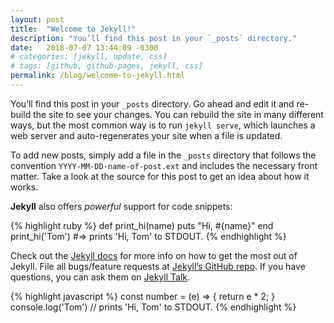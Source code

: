 ```yaml
---
layout: post
title:  "Welcome to Jekyll!"
description: "You’ll find this post in your `_posts` directory."
date:   2018-07-07 13:44:09 -0300
# categories: [jekyll, update, css]
# tags: [github, github-pages, jekyll, css]
permalink: /blog/welcome-to-jekyll.html
---
```


You’ll find this post in your `_posts` directory. Go ahead and edit it and re-build the site to see your changes. You can rebuild the site in many different ways, but the most common way is to run `jekyll serve`, which launches a web server and auto-regenerates your site when a file is updated.

To add new posts, simply add a file in the `_posts` directory that follows the convention `YYYY-MM-DD-name-of-post.ext` and includes the necessary front matter. Take a look at the source for this post to get an idea about how it works.

**Jekyll** also offers _powerful_ support for code snippets:

{% highlight ruby %}
def print_hi(name)
  puts "Hi, #{name}"
end
print_hi('Tom')
#=> prints 'Hi, Tom' to STDOUT.
{% endhighlight %}

Check out the [Jekyll docs][jekyll-docs] for more info on how to get the most out of Jekyll. File all bugs/feature requests at [Jekyll’s GitHub repo][jekyll-gh]. If you have questions, you can ask them on [Jekyll Talk][jekyll-talk].

[jekyll-docs]: https://jekyllrb.com/docs/home
[jekyll-gh]:   https://github.com/jekyll/jekyll
[jekyll-talk]: https://talk.jekyllrb.com/


{% highlight javascript %}
const number = (e) => {
  return e * 2;
}
console.log('Tom')
// prints 'Hi, Tom' to STDOUT.
{% endhighlight %}
